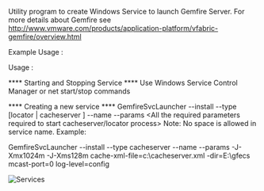 Utility program to create Windows Service to launch Gemfire Server.
For more details about Gemfire see http://www.vmware.com/products/application-platform/vfabric-gemfire/overview.html


Example Usage :

 Usage :


 ****  Starting and Stopping Service  ****
 Use Windows Service Control Manager or net start/stop commands


 ****  Creating a new service  ****
 GemfireSvcLauncher --install --type [locator | cacheserver ] --name <Name Of the Service> --params <All the required parameters required to start cacheserver/locator process>
 Note: No space is allowed in service name.
 Example:

 GemfireSvcLauncher --install --type cacheserver --name <MyGemFireService> --params -J-Xmx1024m -J-Xms128m cache-xml-file=c:\cacheserver.xml -dir=E:\gfecs  mcast-port=0  log-level=config

 
 ![Services](https://raw.github.com/davinash/GemfireSvcLauncher/master/services.jpg)